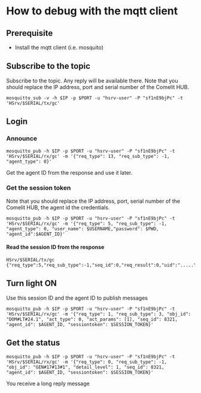 # How to debug with the mqtt client

## Prerequisite 
- Install the mqtt client (i.e. mosquito)

## Subscribe to the topic
Subscribe to the topic. Any reply will be available there.
Note that you should replace the IP address, port and serial number of the Comelit HUB.
```
mosquitto_sub -v -h $IP -p $PORT -u "hsrv-user" -P "sf1nE9bjPc" -t 'HSrv/$SERIAL/tx/gc'
```

## Login

### Announce
```
mosquitto_pub -h $IP -p $PORT -u "hsrv-user" -P "sf1nE9bjPc" -t 'HSrv/$SERIAL/rx/gc' -m '{"req_type": 13, "req_sub_type": -1, "agent_type": 0}'
```
Get the agent ID from the response and use it later.

### Get the session token
Note that you should replace the IP address, port, serial number of the Comelit HUB, the agent id the credentials.
```
mosquitto_pub -h $IP -p $PORT -u "hsrv-user" -P "sf1nE9bjPc" -t 'HSrv/$SERIAL/rx/gc' -m '{"req_type": 5, "req_sub_type": -1, "agent_type": 0, "user_name": $USERNAME,"password": $PWD, "agent_id":$AGENT_ID}'
```

#### Read the session ID from the response
```
HSrv/$SERIAL/tx/gc {"req_type":5,"req_sub_type":-1,"seq_id":0,"req_result":0,"uid":".....","sessiontoken":"......"}
```

## Turn light ON
Use this session ID and the agent ID to publish messages
```
mosquitto_pub -h $IP -p $PORT -u "hsrv-user" -P "sf1nE9bjPc" -t 'HSrv/$SERIAL/rx/gc' -m '{"req_type": 1, "req_sub_type": 3, "obj_id": "DOM#LT#24.1", "act_type": 0, "act_params": [1], "seq_id": 8321, "agent_id": $AGENT_ID, "sessiontoken": $SESSION_TOKEN}'
```

## Get the status
```
mosquitto_pub -h $IP -p $PORT -u "hsrv-user" -P "sf1nE9bjPc" -t 'HSrv/$SERIAL/rx/gc' -m '{"req_type": 0, "req_sub_type": -1,  "obj_id": "GEN#17#13#1", "detail_level": 1, "seq_id": 8321, "agent_id": $AGENT_ID, "sessiontoken": $SESSION_TOKEN}'
```

You receive a long reply message
